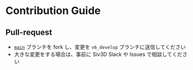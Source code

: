﻿# Contribution Guide

## Pull-request
- [`main`](https://github.com/Siv3D/OpenSiv3D) ブランチを fork し、変更を `v6_develop` ブランチに送信してください
- 大きな変更をする場合は、事前に Siv3D Slack や Issues で相談してください
